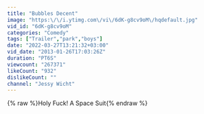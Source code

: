 ```yaml
---
title: "Bubbles Decent"
image: "https:\/\/i.ytimg.com\/vi\/6dK-g8cv9oM\/hqdefault.jpg"
vid_id: "6dK-g8cv9oM"
categories: "Comedy"
tags: ["Trailer","park","boys"]
date: "2022-03-27T13:21:32+03:00"
vid_date: "2013-01-26T17:03:26Z"
duration: "PT6S"
viewcount: "267371"
likeCount: "932"
dislikeCount: ""
channel: "Jessy Wicht"
---
```

{% raw %}Holy Fuck! A Space Suit{% endraw %}
